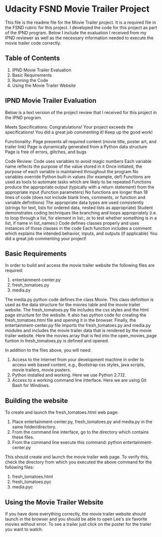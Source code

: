 # Udacity FSND Movie Trailer Project
This file is the readme file for the Movie Trailer project.  It is a required file in the
FSND rubric for this project.  I developed the code for this project as part of the
IPND program.  Below I include the evaluation I received from my IPND reviewer as well as
the necessary information needed to execute the movie trailer code correctly.

## Table of Contents
1. IPND Movie Trailer Evaluation
2. Basic Requirements
3. Running the Code
4. Using the Movie Trailer Website

## IPND Movie Trailer Evaluation
Below is a text version of the project review that I received for this project
in the IPND program.

Meets Specifications:
Congratulations!
  Your project exceeds the specifications!
  You did a great job commenting it!
  Keep up the good work!

Functionality:
  Page presents all required content (movie title, poster art, and trailer link)
  Page is dynamically generated from a Python data structure
  Page is free of errors, glitches, and bugs

Code Review:
  Code uses variables to avoid magic numbers
  Each variable name reflects the purpose of the value stored in it
  Once initiated, the purpose of each variable is maintained throughout the program
  No variables override Python built-in values (for example, def)
  Functions are used as tools to automate tasks which are likely to be repeated
  Functions produce the appropriate output (typically with a return statement) from the appropriate input (function parameters)
  No functions are longer than 18 lines of code (does not include blank lines, comments, or function and variable definitions)
  The appropriate data types are used consistently (strings for text, lists for ordered data, nested lists as appropriate)
  Student demonstrates coding techniques like branching and loops appropriately (i.e. to loop through a list, for element in list:; or to test whether something is in a list, if name in list_names:)
  Code defines classes properly and uses instances of those classes in the code
  Each function includes a comment which explains the intended behavior, inputs, and outputs (if applicable)
  You did a great job commenting your project!

## Basic Requirements
In order to build and access the movie trailer website the following files are required:
  1. entertainment-center.py
  2. fresh_tomatoes.py
  3. media.py

  The media.py python code defines the class Movie. This class definition is used as the
  data structure for the movies table and the movie trailer website. The fresh_tomatoes.py file includes
  the css styles and the html page structure for the website.  It also has python code for creating
  the fresh_tomatoes.html file and opening it in the browser.  Finally, the entertainment-center.py file
  imports the fresh_tomatoes.py and media.py modules and includes the movie trailer data that is rendered
  by the movie trailer website.  Here the movies array that is fed into the open_movies_page funtion in
  fresh_tomatoes.py is defined and opened.

In addition to the files above, you will need:
  1. Access to the internet from your development machine in order to access web based content, e.g.,
    Bootstrap css styles, java scripts, movie trailers, movie posters.
  2. Python installed and working.  Here we use Python 2.7.12.
  3. Access to a working command line interface.  Here we are using Git Bash for Windows.

## Building the website
To create and launch the fresh_tomatoes.html web page:
  1. Place entertainment-center.py, fresh_tomatoes.py and media.py in the same folder/directory.
  2. From the command line interface, go to the directory which contains these files.
  3. From the command line execute this command:  python entertainment-center.py

This should create and launch the movie trailer web page.  To verify this, check the directory
from which you executed the above command for the following files:
  1. fresh_tomatoes.html
  2. fresh_tomatoes.pyc
  3. media.pyc

## Using the Movie Trailer Website
If you have done everything correctly, the movie trailer website should launch in the browser and you
should be able to open Lee's six favorite movies without error.  To see a trailer just click on the
poster for the trailer you want to watch.
